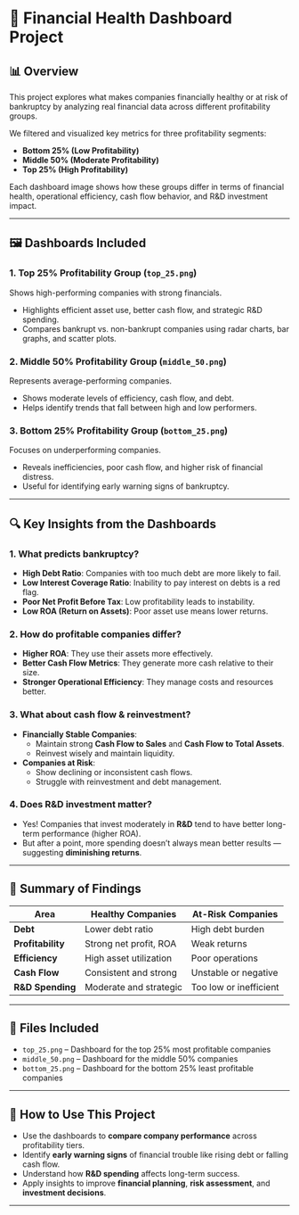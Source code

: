 # 💼 Financial Health Dashboard Project

## 📊 Overview

This project explores what makes companies financially healthy or at risk of bankruptcy by analyzing real financial data across different profitability groups.

We filtered and visualized key metrics for three profitability segments:
- **Bottom 25% (Low Profitability)**
- **Middle 50% (Moderate Profitability)**
- **Top 25% (High Profitability)**

Each dashboard image shows how these groups differ in terms of financial health, operational efficiency, cash flow behavior, and R&D investment impact.

---

## 🖼️ Dashboards Included

### **1. Top 25% Profitability Group (`top_25.png`)**
Shows high-performing companies with strong financials.
- Highlights efficient asset use, better cash flow, and strategic R&D spending.
- Compares bankrupt vs. non-bankrupt companies using radar charts, bar graphs, and scatter plots.

### **2. Middle 50% Profitability Group (`middle_50.png`)**
Represents average-performing companies.
- Shows moderate levels of efficiency, cash flow, and debt.
- Helps identify trends that fall between high and low performers.

### **3. Bottom 25% Profitability Group (`bottom_25.png`)**
Focuses on underperforming companies.
- Reveals inefficiencies, poor cash flow, and higher risk of financial distress.
- Useful for identifying early warning signs of bankruptcy.

---

## 🔍 Key Insights from the Dashboards

### 1. What predicts bankruptcy?
- **High Debt Ratio**: Companies with too much debt are more likely to fail.
- **Low Interest Coverage Ratio**: Inability to pay interest on debts is a red flag.
- **Poor Net Profit Before Tax**: Low profitability leads to instability.
- **Low ROA (Return on Assets)**: Poor asset use means lower returns.

### 2. How do profitable companies differ?
- **Higher ROA**: They use their assets more effectively.
- **Better Cash Flow Metrics**: They generate more cash relative to their size.
- **Stronger Operational Efficiency**: They manage costs and resources better.

### 3. What about cash flow & reinvestment?
- **Financially Stable Companies**:
  - Maintain strong **Cash Flow to Sales** and **Cash Flow to Total Assets**.
  - Reinvest wisely and maintain liquidity.
- **Companies at Risk**:
  - Show declining or inconsistent cash flows.
  - Struggle with reinvestment and debt management.

### 4. Does R&D investment matter?
- Yes! Companies that invest moderately in **R&D** tend to have better long-term performance (higher ROA).
- But after a point, more spending doesn’t always mean better results — suggesting **diminishing returns**.

---

## 🧠 Summary of Findings

| Area | Healthy Companies | At-Risk Companies |
|------|-------------------|-------------------|
| **Debt** | Lower debt ratio | High debt burden |
| **Profitability** | Strong net profit, ROA | Weak returns |
| **Efficiency** | High asset utilization | Poor operations |
| **Cash Flow** | Consistent and strong | Unstable or negative |
| **R&D Spending** | Moderate and strategic | Too low or inefficient |

---

## 📁 Files Included

- `top_25.png` – Dashboard for the top 25% most profitable companies  
- `middle_50.png` – Dashboard for the middle 50% companies  
- `bottom_25.png` – Dashboard for the bottom 25% least profitable companies  

---

## 🙌 How to Use This Project

- Use the dashboards to **compare company performance** across profitability tiers.
- Identify **early warning signs** of financial trouble like rising debt or falling cash flow.
- Understand how **R&D spending** affects long-term success.
- Apply insights to improve **financial planning**, **risk assessment**, and **investment decisions**.

---




